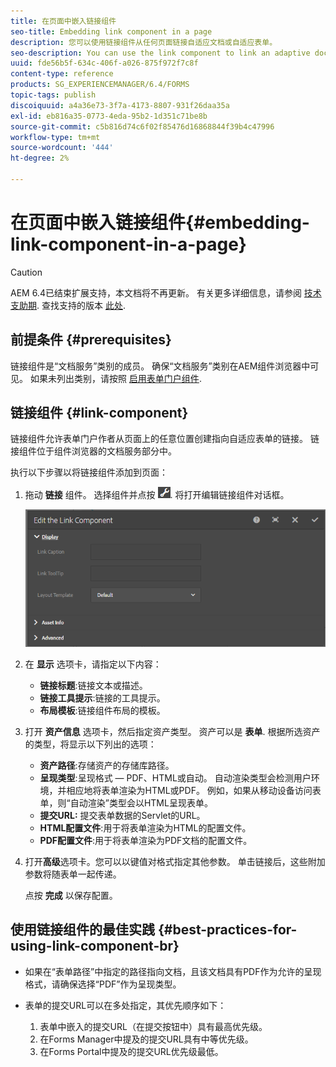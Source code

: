 ```yaml
---
title: 在页面中嵌入链接组件
seo-title: Embedding link component in a page
description: 您可以使用链接组件从任何页面链接自适应文档或自适应表单。
seo-description: You can use the link component to link an adaptive document or an adaptive form from any page.
uuid: fde56b5f-634c-406f-a026-875f972f7c8f
content-type: reference
products: SG_EXPERIENCEMANAGER/6.4/FORMS
topic-tags: publish
discoiquuid: a4a36e73-3f7a-4173-8807-931f26daa35a
exl-id: eb816a35-0773-4eda-95b2-1d351c71be8b
source-git-commit: c5b816d74c6f02f85476d16868844f39b4c47996
workflow-type: tm+mt
source-wordcount: '444'
ht-degree: 2%

---
```


# 在页面中嵌入链接组件{#embedding-link-component-in-a-page}

>[!CAUTION]
>
>AEM 6.4已结束扩展支持，本文档将不再更新。 有关更多详细信息，请参阅 [技术支助期](https://helpx.adobe.com/cn/support/programs/eol-matrix.html). 查找支持的版本 [此处](https://experienceleague.adobe.com/docs/).

## 前提条件 {#prerequisites}

链接组件是“文档服务”类别的成员。 确保“文档服务”类别在AEM组件浏览器中可见。 如果未列出类别，请按照 [启用表单门户组件](/help/forms/using/enabling-forms-portal-components.md).

## 链接组件 {#link-component}

链接组件允许表单门户作者从页面上的任意位置创建指向自适应表单的链接。 链接组件位于组件浏览器的文档服务部分中。

执行以下步骤以将链接组件添加到页面：

1. 拖动 **链接** 组件。 选择组件并点按 ![cppr](assets/cmppr.png). 将打开编辑链接组件对话框。

   ![edit-link-component](assets/edit-link-component.png)

1. 在 **显示** 选项卡，请指定以下内容：

   * **链接标题**:链接文本或描述。
   * **链接工具提示**:链接的工具提示。
   * **布局模板**:链接组件布局的模板。

1. 打开 **资产信息** 选项卡，然后指定资产类型。 资产可以是 **表单**. 根据所选资产的类型，将显示以下列出的选项：

   * **资产路径**:存储资产的存储库路径。
   * **呈现类型**:呈现格式 — PDF、HTML或自动。 自动渲染类型会检测用户环境，并相应地将表单渲染为HTML或PDF。 例如，如果从移动设备访问表单，则“自动渲染”类型会以HTML呈现表单。
   * **提交URL:**  提交表单数据的Servlet的URL。
   * **HTML配置文件**:用于将表单渲染为HTML的配置文件。
   * **PDF配置文件**:用于将表单渲染为PDF文档的配置文件。

1. 打开&#x200B;**高级**&#x200B;选项卡。您可以以键值对格式指定其他参数。 单击链接后，这些附加参数将随表单一起传递。

   点按 **完成** 以保存配置。

## 使用链接组件的最佳实践 {#best-practices-for-using-link-component-br}

* 如果在“表单路径”中指定的路径指向文档，且该文档具有PDF作为允许的呈现格式，请确保选择“PDF”作为呈现类型。
* 表单的提交URL可以在多处指定，其优先顺序如下：

   1. 表单中嵌入的提交URL（在提交按钮中）具有最高优先级。
   1. 在Forms Manager中提及的提交URL具有中等优先级。
   1. 在Forms Portal中提及的提交URL优先级最低。
